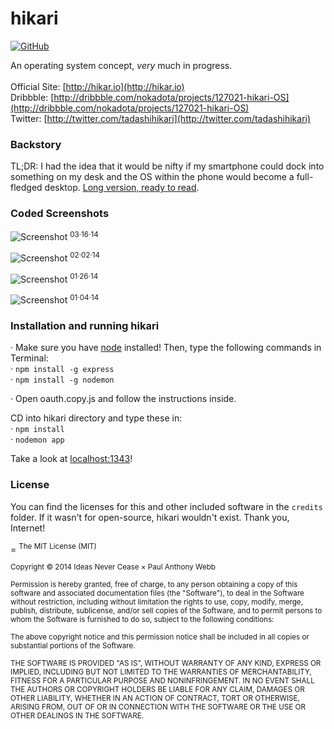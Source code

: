 hikari
=

[![GitHub](http://img.shields.io/badge/GitHub-IdeasNeverCease/hikari-a0a060.svg?style=flat)](https://github.com/IdeasNeverCease/hikari)

An operating system concept, *very* much in progress.<br/><br/>
Official Site: [http://hikar.io](http://hikar.io)<br/>
Dribbble: [http://dribbble.com/nokadota/projects/127021-hikari-OS](http://dribbble.com/nokadota/projects/127021-hikari-OS)<br/>
Twitter: [http://twitter.com/tadashihikari](http://twitter.com/tadashihikari)

### Backstory
TL;DR: I had the idea that it would be nifty if my smartphone could dock into something on my desk and the OS within the phone would become a full-fledged desktop. <a href="http://dsgn.io/thoughts/the-future-of-the-operating-system">Long version, ready to read</a>.

### Coded Screenshots
![Screenshot](http://hikar.io/images/in-progress/03-16-2014.png)
<sup>03&middot;16&middot;14

![Screenshot](http://hikar.io/images/in-progress/02-02-2014.png)
<sup>02&middot;02&middot;14

![Screenshot](http://hikar.io/images/in-progress/01-26-2014.png)
<sup>01&middot;26&middot;14

![Screenshot](http://hikar.io/images/in-progress/01-04-2014.png)
<sup>01&middot;04&middot;14

### Installation and running hikari
&middot; Make sure you have <a href="http://nodejs.org">node</a> installed! Then, type the following commands in Terminal:<br/>
&middot; `npm install -g express`<br/>
&middot; `npm install -g nodemon`<br/>

&middot;  Open oauth.copy.js and follow the instructions inside.

CD into hikari directory and type these in:<br/>
&middot; `npm install`<br/>
&middot; `nodemon app`

Take a look at <a href="localhost:1343">localhost:1343</a>!

### License
You can find the licenses for this and other included software in the `credits` folder. If it wasn't for open-source, hikari wouldn't exist. Thank you, Internet!

=
<sup>The MIT License (MIT)</sup>

<sup>Copyright &copy; 2014 Ideas Never Cease × Paul Anthony Webb</sup>

<sup>Permission is hereby granted, free of charge, to any person obtaining a copy of this software and associated documentation files (the "Software"), to deal in the Software without restriction, including without limitation the rights to use, copy, modify, merge, publish, distribute, sublicense, and/or sell copies of the Software, and to permit persons to whom the Software is furnished to do so, subject to the following conditions:</sup>

<sup>The above copyright notice and this permission notice shall be included in all copies or substantial portions of the Software.</sup>

<sup>THE SOFTWARE IS PROVIDED "AS IS", WITHOUT WARRANTY OF ANY KIND, EXPRESS OR IMPLIED, INCLUDING BUT NOT LIMITED TO THE WARRANTIES OF MERCHANTABILITY, FITNESS FOR A PARTICULAR PURPOSE AND NONINFRINGEMENT. IN NO EVENT SHALL THE AUTHORS OR COPYRIGHT HOLDERS BE LIABLE FOR ANY CLAIM, DAMAGES OR OTHER LIABILITY, WHETHER IN AN ACTION OF CONTRACT, TORT OR OTHERWISE, ARISING FROM, OUT OF OR IN CONNECTION WITH THE SOFTWARE OR THE USE OR OTHER DEALINGS IN THE SOFTWARE.</sup>
